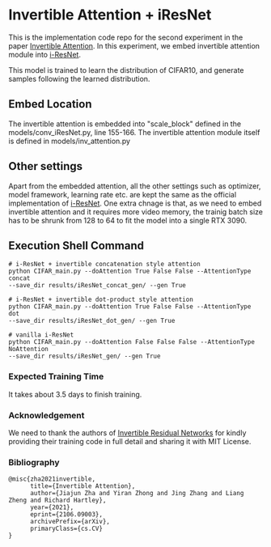 # Invertible Attention + iResNet 

This is the implementation code repo for the second experiment in the paper [Invertible Attention](https://arxiv.org/abs/2106.09003). In this experiment, we embed invertible attention module into [i-ResNet](https://arxiv.org/abs/1811.00995). 

This model is trained to learn the distribution of CIFAR10, and generate samples following the learned distribution. 

## Embed Location

The invertible attention is embedded into "scale_block" defined in the models/conv_iResNet.py, line 155-166.
The invertible attention module itself is defined in models/inv_attention.py


## Other settings
Apart from the embedded attention, all the other settings such as optimizer, model framework, learning rate etc. are kept the same as the official implementation of [i-ResNet](https://github.com/jhjacobsen/invertible-resnet). One extra chnage is that, as we need to embed invertible attention and it requires more video memory, the trainig batch size has to be shrunk from 128 to 64 to fit the model into a single RTX 3090.

## Execution Shell Command

```shell
# i-ResNet + invertible concatenation style attention
python CIFAR_main.py --doAttention True False False --AttentionType concat
--save_dir results/iResNet_concat_gen/ --gen True

# i-ResNet + invertible dot-product style attention
python CIFAR_main.py --doAttention True False False --AttentionType dot
--save_dir results/iResNet_dot_gen/ --gen True

# vanilla i-ResNet
python CIFAR_main.py --doAttention False False False --AttentionType NoAttention
--save_dir results/iResNet_gen/ --gen True

```

### Expected Training Time
It takes about 3.5 days to finish training. 


### Acknowledgement
We need to thank the authors of [Invertible Residual Networks](https://arxiv.org/abs/1811.00995) for kindly providing their training code in full detail and sharing it with MIT License.


### Bibliography
```
@misc{zha2021invertible,
      title={Invertible Attention}, 
      author={Jiajun Zha and Yiran Zhong and Jing Zhang and Liang Zheng and Richard Hartley},
      year={2021},
      eprint={2106.09003},
      archivePrefix={arXiv},
      primaryClass={cs.CV}
}
```